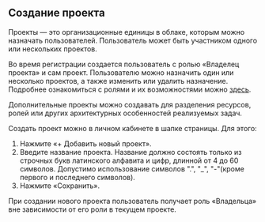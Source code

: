 ## Создание проекта

Проекты — это организационные единицы в облаке, которым можно назначать пользователей. Пользователь может быть участником одного или нескольких проектов.

Во время регистрации создается пользователь с ролью «Владелец проекта» и сам проект. Пользователю можно назначить один или несколько проектов, а также изменить или удалить назначение. Подробнее ознакомиться с ролями и их возможностями можно [здесь](https://mcstest.mail.ru/docs/additionals/account/concepts/rolesandpermissions).

Дополнительные проекты можно создавать для разделения ресурсов, ролей или других архитектурных особенностей реализуемых задач.

Создать проект можно в личном кабинете в шапке страницы. Для этого:

1. Нажмите «+ Добавить новый проект».
2. Введите название проекта. Название должно состоять только из строчных букв латинского алфавита и цифр, длинной от 4 до 60 символов. Допустимо использование символов ".", "_", "-"(кроме первого и последнего символов).
3. Нажмите «Сохранить».

При создании нового проекта пользователь получает роль «Владельца» вне зависимости от его роли в текущем проекте.
